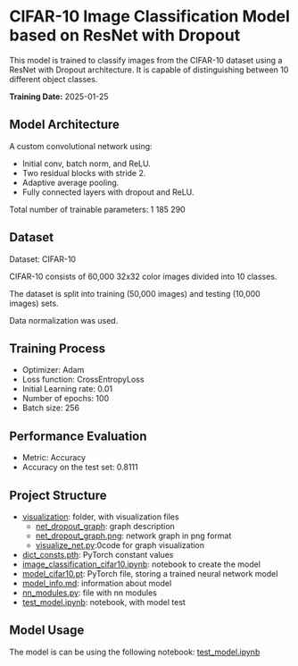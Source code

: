 # CIFAR-10 Image Classification Model based on ResNet with Dropout

This model is trained to classify images from the CIFAR-10 dataset using a ResNet with Dropout architecture. It is capable of distinguishing between 10 different object classes.

**Training Date:** 2025-01-25

## Model Architecture

A custom convolutional network using:

* Initial conv, batch norm, and ReLU.
* Two residual blocks with stride 2.
* Adaptive average pooling.
* Fully connected layers with dropout and ReLU.

Total number of trainable parameters: 1 185 290

## Dataset

Dataset: CIFAR-10

CIFAR-10 consists of 60,000 32x32 color images divided into 10 classes.

The dataset is split into training (50,000 images) and testing (10,000 images) sets.

Data normalization was used.

## Training Process

*   Optimizer: Adam
*   Loss function: CrossEntropyLoss
*   Initial Learning rate: 0.01
*   Number of epochs: 100
*   Batch size: 256

## Performance Evaluation

*   Metric: Accuracy
*   Accuracy on the test set: 0.8111

## Project Structure

*   [visualization](visualization): folder, with visualization files
    *   [net_dropout_graph](visualization/net_dropout_graph): graph description
    *   [net_dropout_graph.png](visualization/net_dropout_graph.png): network graph in png format
    *   [visualize_net.py](visualization/visualize_net.py):0code for graph visualization
* [dict_consts.pth](dict_consts.pth): PyTorch constant values
* [image_classification_cifar10.ipynb](image_classification_cifar10.ipynb): notebook to create the model 
* [model_cifar10.pt](model_cifar10.pt): PyTorch file, storing a trained neural network model
* [model_info.md](README): information about model
* [nn_modules.py](nn_modules.py): file with nn modules
* [test_model.ipynb](test_model.ipynb): notebook, with model test

## Model Usage

The model is can be using the following notebook: [test_model.ipynb](test_model.ipynb)
